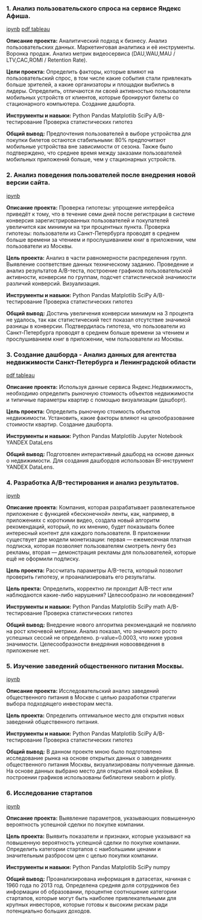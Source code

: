 ### 1. Анализ пользовательского спроса на сервисе Яндекс Афиша.
[ipynb](https://github.com/sa16061977/Practicum_projects/blob/main/3.%20%D0%90%D0%BD%D0%B0%D0%BB%D0%B8%D0%B7%20%D0%BF%D0%BE%D0%BB%D1%8C%D0%B7%D0%BE%D0%B2%D0%B0%D1%82%D0%B5%D0%BB%D1%8C%D1%81%D0%BA%D0%BE%D0%B3%D0%BE%20%D1%81%D0%BF%D1%80%D0%BE%D1%81%D0%B0%20%D0%BD%D0%B0%20%D1%81%D0%B5%D1%80%D0%B2%D0%B8%D1%81%D0%B0%20%D0%AF%D0%BD%D0%B4%D0%B5%D0%BA%D1%81%20%D0%90%D1%84%D0%B8%D1%88%D0%B0/3.%20%D0%90%D0%BD%D0%B0%D0%BB%D0%B8%D0%B7%20%D0%BF%D0%BE%D0%BB%D1%8C%D0%B7%D0%BE%D0%B2%D0%B0%D1%82%D0%B5%D0%BB%D1%8C%D1%81%D0%BA%D0%BE%D0%B3%D0%BE%20%D1%81%D0%BF%D1%80%D0%BE%D1%81%D0%B0%20%D0%BD%D0%B0%20%D1%81%D0%B5%D1%80%D0%B2%D0%B8%D1%81%D0%B0%20%D0%AF%D0%BD%D0%B4%D0%B5%D0%BA%D1%81%20%D0%90%D1%84%D0%B8%D1%88%D0%B0.ipynb)
[pdf tableau](https://datalens.yandex/ennuawwi57i40)

**Описание проекта:**
Аналитический подход к бизнесу. Анализ пользовательских данных. Маркетинговая аналитика и её инструменты. Воронка продаж. Анализ метрик видеосервиса (DAU,WAU,MAU / LTV,CAC,ROMI / Retention Rate).

**Цели  проекта:**
Определить факторы, которые влияют на пользовательский спрос, в том числе какие события стали привлекать больше зрителей, а какие организаторы и площадки выбились в лидеры. Определить, отличаются ли своей активностью пользователи мобильных устройств от клиентов, которые бронируют билеты со стационарного компьютера. Создание дашборта.

**Инструменты и навыки:**
    Python
    Pandas
    Matplotlib
    SciPy
    A/B-тестирование
    Проверка статистических гипотез

**Общий вывод:**
Предпочтения пользователей в выборе устройства для покупки билетов остаются стабильными: 80% предпочитают мобильные устройства вне зависимости от сезона. Также было подтверждено, что среднее время между заказами пользователей мобильных приложений больше, чем у стационарных устройств.

### 2. Анализ поведения пользователей после внедрения новой версии сайта.
[ipynb](https://github.com/sa16061977/Practicum_projects/blob/main/4.%20%D0%9F%D1%80%D0%BE%D0%B2%D0%B5%D1%80%D0%BA%D0%B0%20%D0%B3%D0%B8%D0%BF%D0%BE%D1%82%D0%B5%D0%B7%D1%8B%20%D0%B2%20Python%20%D0%B8%20%D1%81%D0%BE%D1%81%D1%82%D0%B0%D0%B2%D0%BB%D0%B5%D0%BD%D0%B8%D0%B5%20%D0%B0%D0%BD%D0%B0%D0%BB%D0%B8%D1%82%D0%B8%D1%87%D0%B5%D1%81%D0%BA%D0%BE%D0%B9%20%D0%B7%D0%B0%D0%BF%D0%B8%D1%81%D0%BA%D0%B8/4.%20%D0%9F%D1%80%D0%BE%D0%B2%D0%B5%D1%80%D0%BA%D0%B0%20%D0%B3%D0%B8%D0%BF%D0%BE%D1%82%D0%B5%D0%B7%D1%8B%20%D0%B2%20Python%20%D0%B8%20%D1%81%D0%BE%D1%81%D1%82%D0%B0%D0%B2%D0%BB%D0%B5%D0%BD%D0%B8%D0%B5%20%D0%B0%D0%BD%D0%B0%D0%BB%D0%B8%D1%82%D0%B8%D1%87%D0%B5%D1%81%D0%BA%D0%BE%D0%B9%20%D0%B7%D0%B0%D0%BF%D0%B8%D1%81%D0%BA%D0%B8.ipynb)

**Описание проекта:**
Проверка гипотезы: упрощение интерфейса приведёт к тому, что в течение семи дней после регистрации в системе конверсия зарегистрированных пользователей и покупателей увеличится как минимум на три процентных пункта.
Проверка гипотезы: пользователи из Санкт-Петербурга проводят в среднем больше времени за чтением и прослушиванием книг в приложении, чем пользователи из Москвы.

**Цель проекта:** 
Анализ в части равномерности распределения групп. Выявление соответствие данных техническому заданию. Проведение и анализ результатов A/B-теста, построение графиков пользовательской активности, конверсии по группам, подсчет статистической значимости различий конверсий. Визуализация.

**Инструменты и навыки:**
    Python
    Pandas
    Matplotlib
    SciPy
    A/B-тестирование
    Проверка статистических гипотез

**Общий вывод:**
Достичь увеличения конверсии минимум на 3 процента не удалось, так как статистический тест показал отсутствие значимой разницы в конверсии.
Подтвердилась гипотеза, что пользователи из Санкт-Петербурга проводят в среднем больше времени за чтением и прослушиванием книг в приложении, чем пользователи из Москвы.

### 3. Создание дашборда - Анализ данных для агентства недвижимости Санкт-Петербурга и Ленинградской области
[pdf tableau](https://datalens.yandex/zeytdzevdiuwm)
 
**Описание проекта:** 
Используя данные сервиса Яндекс.Недвижимость, необходимо определить рыночную стоимость объектов недвижимости и типичные параметры квартир с помощью визуализации (дашборт).

**Цель проекта:**
Определить рыночную стоимость объектов недвижимости. Установить, какие факторы влияют на ценообразование стоимости квартир. Создание дашборта.

**Инструменты и навыки:**
    Python
    Pandas
    Matplotlib
    Jupyter Notebook
    YANDEX DataLens

**Общий вывод:**
Подготовлен интерактивный дашборд на основе данных о недвижимости. Для создания дашбордов использован BI-инструмент YANDEX DataLens.

### 4. Разработка A/B-тестирования и анализ результатов.
[ipynb](https://github.com/sa16061977/Practicum_projects/blob/main/5.%20%D0%A0%D0%B0%D0%B7%D1%80%D0%B0%D0%B1%D0%BE%D1%82%D0%BA%D0%B0%20%D0%90%D0%92%20%D1%82%D0%B5%D1%81%D1%82%D0%B8%D1%80%D0%BE%D0%B2%D0%B0%D0%BD%D0%B8%D1%8F%20%D0%B8%20%D0%B0%D0%BD%D0%B0%D0%BB%D0%B8%D0%B7%20%D1%80%D0%B5%D0%B7%D1%83%D0%BB%D1%8C%D1%82%D0%B0%D1%82%D0%BE%D0%B2/5.%20%D0%A0%D0%B0%D0%B7%D1%80%D0%B0%D0%B1%D0%BE%D1%82%D0%BA%D0%B0%20%D0%90%D0%92%20%D1%82%D0%B5%D1%81%D1%82%D0%B8%D1%80%D0%BE%D0%B2%D0%B0%D0%BD%D0%B8%D1%8F%20%D0%B8%20%D0%B0%D0%BD%D0%B0%D0%BB%D0%B8%D0%B7%20%D1%80%D0%B5%D0%B7%D1%83%D0%BB%D1%8C%D1%82%D0%B0%D1%82%D0%BE%D0%B2.ipynb)

**Описание проекта:**
Компания, которая разрабатывает развлекательное приложение с функцией «бесконечной» ленты, как, например, в приложениях с короткими видео, создала новый алгоритм рекомендаций, который, по их мнению, будет показывать более интересный контент для каждого пользователя.
В приложении существует две модели монетизации: первая — ежемесячная платная подписка, которая позволяет пользователям смотреть ленту без рекламы, вторая — демонстрация рекламы для пользователей, которые ещё не оформили подписку.

**Цель проекта:**
Рассчитать параметры A/B-теста, который позволит проверить гипотезу, и проанализировать его результаты.

**Цель пректа:**
Определить, корректно ли проходит A/B-тест или наблюдаются какие-либо нарушения? Целесообразно ли нововедения?

**Инструменты и навыки:**
    Python
    Pandas
    Matplotlib
    SciPy
    math
    A/B-тестирование
    Проверка статистических гипотез

**Общий вывод:**
Внедрение нового алгоритма рекомендаций не повлияло на рост ключевой метрики. Анализ показал, что значимого росто успешных сессий не определено. p-value=0.0003, что ниже уровня значимости. Целесообразности внедряния новоовведения в приложение нет.


### 5. Изучение заведений общественного питания Москвы.
[ipynb](https://github.com/sa16061977/Practicum_projects/blob/main/2.%20%D0%98%D0%B7%D1%83%D1%87%D0%B5%D0%BD%D0%B8%D0%B5%20%D0%B7%D0%B0%D0%B2%D0%B5%D0%B4%D0%B5%D0%BD%D0%B8%D0%B9%20%D0%BE%D0%B1%D1%89%D0%B5%D1%81%D1%82%D0%B2%D0%B5%D0%BD%D0%BD%D0%BE%D0%B3%D0%BE%20%D0%BF%D0%B8%D1%82%D0%B0%D0%BD%D0%B8%D1%8F%20%D0%9C%D0%BE%D1%81%D0%BA%D0%B2%D1%8B/2.%20%D0%98%D0%B7%D1%83%D1%87%D0%B5%D0%BD%D0%B8%D0%B5%20%D0%B7%D0%B0%D0%B2%D0%B5%D0%B4%D0%B5%D0%BD%D0%B8%D0%B9%20%D0%BE%D0%B1%D1%89%D0%B5%D1%81%D1%82%D0%B2%D0%B5%D0%BD%D0%BD%D0%BE%D0%B3%D0%BE%20%D0%BF%D0%B8%D1%82%D0%B0%D0%BD%D0%B8%D1%8F%20%D0%9C%D0%BE%D1%81%D0%BA%D0%B2%D1%8B.ipynb)

**Описание проекта:** 
Исследовательский анализ заведений общественного питания в Москве с целью разработки стратегии выбора подходящего инвесторам места. 

**Цель проекта:**
Определить оптимальное место для открытия новых заведений общественного питания. 

**Инструменты и навыки:**
    Python
    Pandas
    Matplotlib
    SciPy
    A/B-тестирование
    Проверка статистических гипотез

**Общий вывод:**
В данном проекте мною было подготовлено исследование рынка на основе открытых данных о заведениях общественного питания Москвы, визуализированы полученные данные. На основе данных выбрано место для открытия новой кофейни. В построении графиков использованы библиотеки seaborn и plotly.

   
### 6. Исследование стартапов
[ipynb](https://github.com/sa16061977/Practicum_projects/blob/main/1.%20%D0%98%D1%81%D1%81%D0%BB%D0%B5%D0%B4%D0%BE%D0%B2%D0%B0%D0%BD%D0%B8%D0%B5%20%D1%81%D1%82%D0%B0%D1%80%D1%82%D0%B0%D0%BF%D0%BE%D0%B2/1.%20%D0%98%D1%81%D1%81%D0%BB%D0%B5%D0%B4%D0%BE%D0%B2%D0%B0%D0%BD%D0%B8%D0%B5%20%D1%81%D1%82%D0%B0%D1%80%D1%82%D0%B0%D0%BF%D0%BE%D0%B2.ipynb)

**Описание проекта:**
Выявление параметров, указывающих повышенную вероятность успешной сделки по покупке компании.

**Цель проекта:**
Выявить показатели и признаки, которые указывают на повышенную вероятность успешной сделки по покупке компании. Определить категории стартапов с наибольшими ценами и значительным разбросом цен с целью покупки компании.

**Инструменты и навыки:**
    Python
    Pandas
    Matplotlib
    SciPy
    numpy

**Общий вывод:**
Проанализирована информация в датасетах, начиная с  1960 года по 2013 год. Определена средняя доля сотрудников без информации об образовании, процентне соотношение категории стартапов, которые могут быть наиболее привлекательными для крупных инвесторов, которые готовы к высоким рискам ради потенциально больших доходов.
